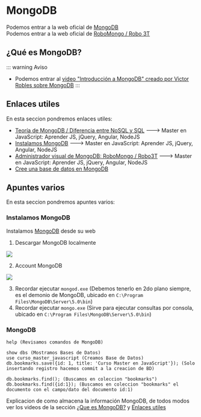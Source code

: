 # MongoDB

Podemos entrar a la web oficial de [MongoDB](https://www.mongodb.com/es)<br>
Podemos entrar a la web oficial de [RoboMongo / Robo 3T](https://robomongo.org/)


## ¿Qué es MongoDB?

::: warning Aviso
* Podemos entrar al [video  "Introducción a MongoDB" creado por Victor Robles sobre MongoDB](https://www.udemy.com/course/master-en-javascript-aprender-js-jquery-angular-nodejs-y-mas/learn/lecture/10332142#overview) 
:::

## Enlaces utiles

En esta seccion pondremos enlaces utiles:

* [Teoría de MongoDB / Diferencia entre NoSQL y SQL](https://www.udemy.com/course/master-en-javascript-aprender-js-jquery-angular-nodejs-y-mas/learn/lecture/10113424#overview) ---> Master en JavaScript: Aprender JS, jQuery, Angular, NodeJS 
* [Instalamos MongoDB](https://www.udemy.com/course/master-en-javascript-aprender-js-jquery-angular-nodejs-y-mas/learn/lecture/10113414#overview) ---> Master en JavaScript: Aprender JS, jQuery, Angular, NodeJS
* [Administrador visual de MongoDB: RoboMongo / Robo3T](https://www.udemy.com/course/master-en-javascript-aprender-js-jquery-angular-nodejs-y-mas/learn/lecture/10113420#overview) ---> Master en JavaScript: Aprender JS, jQuery, Angular, NodeJS
* [Cree una base de datos en MongoDB](https://www.mongodb.com/es/basics/create-database)

## Apuntes varios

En esta seccion pondremos apuntes varios:

### Instalamos MongoDB
Instalamos [MongoDB](https://www.mongodb.com/try/download/community) desde su web

1. Descargar MongoDB localmente<br>
<img src="1 Descargar MongoDB localmente.png">

2. Account MongoDB<br>
<img src="2 Account MongoDB.png">

3. Recordar ejecutar `mongod.exe` (Debemos tenerlo en 2do plano siempre, es el demonio de MongoDB, ubicado en `C:\Program Files\MongoDB\Server\5.0\bin`) 
4. Recordar ejecutar `mongo.exe` (Sirve para ejecutar consultas por consola, ubicado en `C:\Program Files\MongoDB\Server\5.0\bin`) 

### MongoDB
```
help (Revisamos comandos de MongoDB)

show dbs (Mostramos Bases de Datos)
use curso_master_javascript (Creamos Base de Datos)
db.bookmarks.save({id: 1, title: 'Curso Master en JavaScript'}); (Solo insertando registro hacemos commit a la creacion de BD)

db.bookmarks.find(); (Buscamos en coleccion "bookmarks")
db.bookmarks.find({id:1}); (Buscamos en coleccion "bookmarks" el documento con el campo/dato del documento id:1)
```

Explicacion de como almacena la información MongoDB, de todos modos ver los videos de la sección [¿Que es MongoDB?](#¿que-es-mongodb) y [Enlaces utiles](#enlaces-utiles)
<img :src="$withBase('/mongodb/3 Base de Datos - Coleccion.png')">